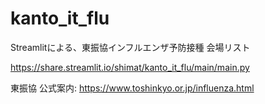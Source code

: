 # kanto_it_flu
Streamlitによる、東振協インフルエンザ予防接種 会場リスト 

https://share.streamlit.io/shimat/kanto_it_flu/main/main.py

東振協 公式案内: https://www.toshinkyo.or.jp/influenza.html
